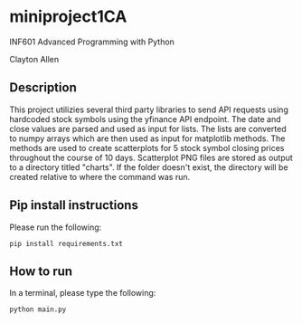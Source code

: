 # miniproject1CA

INF601 Advanced Programming with Python

Clayton Allen

## Description

This project utilizies several third party libraries to send API requests using hardcoded stock symbols using the yfinance API endpoint. The date and close values are parsed and used as input for lists. The lists are converted to numpy arrays which are then used as input for matplotlib methods. The methods are used to create scatterplots for 5 stock symbol closing prices throughout the course of 10 days. Scatterplot PNG files are stored as output to a directory titled "charts". If the folder doesn't exist, the directory will be created relative to where the command was run. 

## Pip install instructions

Please run the following:

```
pip install requirements.txt
```

## How to run
In a terminal, please type the following:

```
python main.py
```